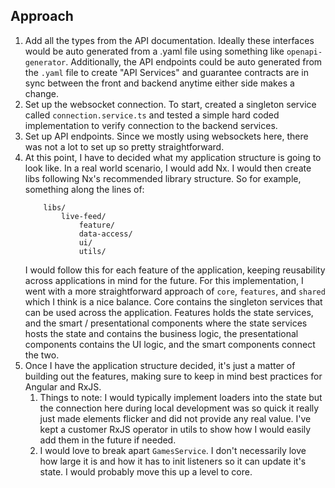 ## Approach

1. Add all the types from the API documentation. Ideally these interfaces would be auto 
generated from a .yaml file using something like `openapi-generator`. Additionally, the 
API endpoints could be auto generated from the `.yaml` file to create "API Services" and
guarantee contracts are in sync between the front and backend anytime either side makes a change. 
2. Set up the websocket connection. To start, created a singleton service called `connection.service.ts`
and tested a simple hard coded implementation to verify connection to the backend services.
3. Set up API endpoints. Since we mostly using websockets here, there was not a lot to set up so pretty
straightforward. 
4. At this point, I have to decided what my application structure is going to look like. In a real
world scenario, I would add Nx. I would then create libs following Nx's recommended library structure. So
for example, something along the lines of:
    ```
        libs/
            live-feed/
                feature/
                data-access/
                ui/
                utils/
    ```
    I would follow this for each feature of the application, keeping reusability across applications in mind for the future. For this implementation, I went with a more straightforward approach of `core`, `features`, and `shared` which I think is a nice balance. Core contains the singleton services that can be used across the application. Features holds the state services, and the smart / presentational components where the state services hosts the state and contains the business logic, the presentational components contains the UI logic, and the smart components connect the two. 
5.  Once I have the application structure decided, it's just a matter of building out the features, making sure to keep in mind best practices for Angular and RxJS. 
    1. Things to note: I would typically implement loaders into the state but the connection here during local development was so quick it really just made elements flicker and did not provide any real value. I've kept a customer RxJS operator in utils to show how I would easily add them in the future if needed. 
    2. I would love to break apart `GamesService`. I don't necessarily love how large it is and how it has to init listeners so it can update it's state. I would probably move this up a level to core. 